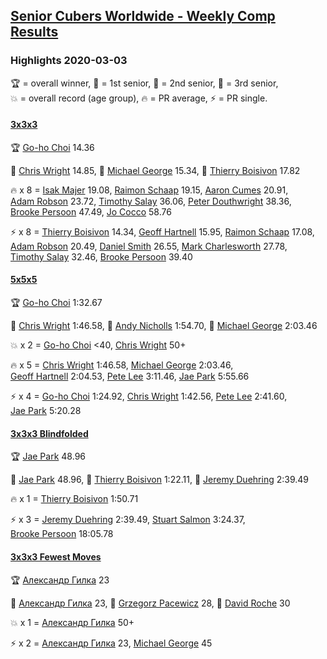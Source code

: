 <style>table {white-space: nowrap;}</style>
<link rel="stylesheet" type="text/css" href="/scw-comp/css/flags.css" />

## [Senior Cubers Worldwide - Weekly Comp Results](/scw-comp/results/)
### Highlights 2020-03-03

<span style="white-space: nowrap;">🏆 = overall winner</span>, <span style="white-space: nowrap;">🥇 = 1st senior</span>, <span style="white-space: nowrap;">🥈 = 2nd senior</span>, <span style="white-space: nowrap;">🥉 = 3rd senior</span>, <span style="white-space: nowrap;">💥 = overall record (age group)</span>, <span style="white-space: nowrap;">🔥 = PR average</span>, <span style="white-space: nowrap;">⚡ = PR single</span>.

#### [3x3x3](333.md)

<span style="white-space: nowrap;">🏆 [Go-ho Choi](../../persons/go_ho_choi/333.md) 14.36</span>

<span style="white-space: nowrap;">🥇 [Chris Wright](../../persons/chris_wright/333.md) 14.85</span>, <span style="white-space: nowrap;">🥈 [Michael George](../../persons/michael_george/333.md) 15.34</span>, <span style="white-space: nowrap;">🥉 [Thierry Boisivon](../../persons/thierry_boisivon/333.md) 17.82</span>

🔥 x 8 = <span style="white-space: nowrap;">[Isak Majer](../../persons/isak_majer/333.md) 19.08</span>, <span style="white-space: nowrap;">[Raimon Schaap](../../persons/raimon_schaap/333.md) 19.15</span>, <span style="white-space: nowrap;">[Aaron Cumes](../../persons/aaron_cumes/333.md) 20.91</span>, <span style="white-space: nowrap;">[Adam Robson](../../persons/adam_robson/333.md) 23.72</span>, <span style="white-space: nowrap;">[Timothy Salay](../../persons/timothy_salay/333.md) 36.06</span>, <span style="white-space: nowrap;">[Peter Douthwright](../../persons/peter_douthwright/333.md) 38.36</span>, <span style="white-space: nowrap;">[Brooke Persoon](../../persons/brooke_persoon/333.md) 47.49</span>, <span style="white-space: nowrap;">[Jo Cocco](../../persons/jo_cocco/333.md) 58.76</span>

⚡ x 8 = <span style="white-space: nowrap;">[Thierry Boisivon](../../persons/thierry_boisivon/333.md) 14.34</span>, <span style="white-space: nowrap;">[Geoff Hartnell](../../persons/geoff_hartnell/333.md) 15.95</span>, <span style="white-space: nowrap;">[Raimon Schaap](../../persons/raimon_schaap/333.md) 17.08</span>, <span style="white-space: nowrap;">[Adam Robson](../../persons/adam_robson/333.md) 20.49</span>, <span style="white-space: nowrap;">[Daniel Smith](../../persons/daniel_smith/333.md) 26.55</span>, <span style="white-space: nowrap;">[Mark Charlesworth](../../persons/mark_charlesworth/333.md) 27.78</span>, <span style="white-space: nowrap;">[Timothy Salay](../../persons/timothy_salay/333.md) 32.46</span>, <span style="white-space: nowrap;">[Brooke Persoon](../../persons/brooke_persoon/333.md) 39.40</span>

#### [5x5x5](555.md)

<span style="white-space: nowrap;">🏆 [Go-ho Choi](../../persons/go_ho_choi/555.md) 1:32.67</span>

<span style="white-space: nowrap;">🥇 [Chris Wright](../../persons/chris_wright/555.md) 1:46.58</span>, <span style="white-space: nowrap;">🥈 [Andy Nicholls](../../persons/andy_nicholls/555.md) 1:54.70</span>, <span style="white-space: nowrap;">🥉 [Michael George](../../persons/michael_george/555.md) 2:03.46</span>

💥 x 2 = <span style="white-space: nowrap;">[Go-ho Choi](../../persons/go_ho_choi/555.md) <40</span>, <span style="white-space: nowrap;">[Chris Wright](../../persons/chris_wright/555.md) 50+</span>

🔥 x 5 = <span style="white-space: nowrap;">[Chris Wright](../../persons/chris_wright/555.md) 1:46.58</span>, <span style="white-space: nowrap;">[Michael George](../../persons/michael_george/555.md) 2:03.46</span>, <span style="white-space: nowrap;">[Geoff Hartnell](../../persons/geoff_hartnell/555.md) 2:04.53</span>, <span style="white-space: nowrap;">[Pete Lee](../../persons/pete_lee/555.md) 3:11.46</span>, <span style="white-space: nowrap;">[Jae Park](../../persons/jae_park/555.md) 5:55.66</span>

⚡ x 4 = <span style="white-space: nowrap;">[Go-ho Choi](../../persons/go_ho_choi/555.md) 1:24.92</span>, <span style="white-space: nowrap;">[Chris Wright](../../persons/chris_wright/555.md) 1:42.56</span>, <span style="white-space: nowrap;">[Pete Lee](../../persons/pete_lee/555.md) 2:41.60</span>, <span style="white-space: nowrap;">[Jae Park](../../persons/jae_park/555.md) 5:20.28</span>

#### [3x3x3 Blindfolded](333bf.md)

<span style="white-space: nowrap;">🏆 [Jae Park](../../persons/jae_park/333bf.md) 48.96</span>

<span style="white-space: nowrap;">🥇 [Jae Park](../../persons/jae_park/333bf.md) 48.96</span>, <span style="white-space: nowrap;">🥈 [Thierry Boisivon](../../persons/thierry_boisivon/333bf.md) 1:22.11</span>, <span style="white-space: nowrap;">🥉 [Jeremy Duehring](../../persons/jeremy_duehring/333bf.md) 2:39.49</span>

🔥 x 1 = <span style="white-space: nowrap;">[Thierry Boisivon](../../persons/thierry_boisivon/333bf.md) 1:50.71</span>

⚡ x 3 = <span style="white-space: nowrap;">[Jeremy Duehring](../../persons/jeremy_duehring/333bf.md) 2:39.49</span>, <span style="white-space: nowrap;">[Stuart Salmon](../../persons/stuart_salmon/333bf.md) 3:24.37</span>, <span style="white-space: nowrap;">[Brooke Persoon](../../persons/brooke_persoon/333bf.md) 18:05.78</span>

#### [3x3x3 Fewest Moves](333fm.md)

<span style="white-space: nowrap;">🏆 [Александр Гилка](../../persons/александр_гилка/333fm.md) 23</span>

<span style="white-space: nowrap;">🥇 [Александр Гилка](../../persons/александр_гилка/333fm.md) 23</span>, <span style="white-space: nowrap;">🥈 [Grzegorz Pacewicz](../../persons/grzegorz_pacewicz/333fm.md) 28</span>, <span style="white-space: nowrap;">🥉 [David Roche](../../persons/david_roche/333fm.md) 30</span>

💥 x 1 = <span style="white-space: nowrap;">[Александр Гилка](../../persons/александр_гилка/333fm.md) 50+</span>

⚡ x 2 = <span style="white-space: nowrap;">[Александр Гилка](../../persons/александр_гилка/333fm.md) 23</span>, <span style="white-space: nowrap;">[Michael George](../../persons/michael_george/333fm.md) 45</span>


<!-- Global site tag (gtag.js) - Google Analytics -->
<script async src="https://www.googletagmanager.com/gtag/js?id=UA-86348435-3"></script>
<script>window.dataLayer = window.dataLayer || []; function gtag() {dataLayer.push(arguments);} gtag('js', new Date()); gtag('config', 'UA-86348435-3');</script>
